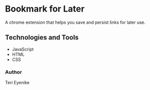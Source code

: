 # Bookmark for Later

A chrome extension that helps you save and persist links for later use.

## Technologies and Tools
- JavaScript
- HTML
- CSS


### Author

Teri Eyenike